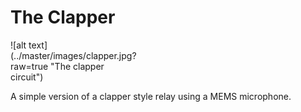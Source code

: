 # The Clapper

<div style="width: 40%">
    ![alt text](../master/images/clapper.jpg?raw=true "The clapper circuit")
</div>

A simple version of a clapper style relay using a MEMS microphone.